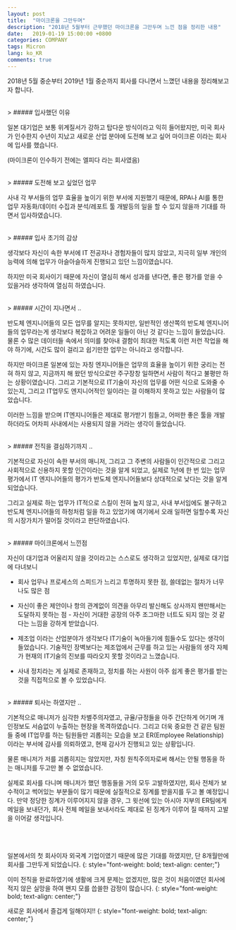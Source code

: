 ```yaml
---
layout: post
title:  "마이크론을 그만두며"
description: "2018년 5월부터 근무했던 마이크론을 그만두며 느낀 점을 정리한 내용"
date:   2019-01-19 15:00:00 +0800
categories: COMPANY
tags: Micron
lang: ko_KR
comments: true
---
```


2018년 5월 중순부터 2019년 1월 중순까지 회사를 다니면서 느꼈던 내용을 정리해보고자 합니다. 

<br>
> ##### 입사했던 이유

일본 대기업은 보통 위계질서가 강하고 탑다운 방식이라고 익히 들어왔지만, 미국 회사가 인수한지 수년이 지났고 새로운 산업 분야에 도전해 보고 싶어 마이크론 이라는 회사에 입사를 했습니다. 

(마이크론이 인수하기 전에는 엘피다 라는 회사였음)


<br>
> ##### 도전해 보고 싶었던 업무

사내 각 부서들의 업무 효율을 높이기 위한 부서에 지원했기 때문에, RPA나 AI를 통한 업무 자동화/데이터 수집과 분석/레포트 툴 개발등의 일을 할 수 있지 않을까 기대를 하면서 입사하였습니다. 


<br>
> ##### 입사 초기의 감상

생각보다 자신이 속한 부서에 IT 전공자나 경험자들이 많지 않았고, 지극히 일부 개인의 능력에 의해 업무가 아슬아슬하게 진행되고 있던 느낌이였습니다. 

하지만 미국 회사이기 때문에 자신이 열심히 해서 성과를 낸다면, 좋은 평가를 얻을 수 있을거라 생각하여 열심히 하였습니다. 


<br>
> ##### 시간이 지나면서 ..

반도체 엔지니어들의 모든 업무를 알지는 못하지만, 일반적인 생산쪽의 반도체 엔지니어들의 업무라는게 생각보다 복잡하고 어려운 일들이 아닌 것 같다는 느낌이 들었습니다. 물론 수 많은 데이터들 속에서 의미를 찾아내 결함이 최대한 적도록 이런 저런 작업을 해야 하기에, 시간도 많이 걸리고 쉽기만한 업무는 아니라고 생각합니다. 

하지만 마이크론 일본에 있는 자칭 엔지니어들은 업무의 효율을 높이기 위한 궁리는 전혀 하지 않고, 지금까지 해 왔던 방식으로만 주구장창 일하면서 사람이 적다고 불평만 하는 상황이였습니다. 그리고 기본적으로 IT기술이 자신의 업무를 어떤 식으로 도와줄 수 있는지, 그리고 IT업무도 엔지니어적인 일이라는 걸 이해하지 못하고 있는 사람들이 많았습니다. 

이러한 느낌을 받으며 IT엔지니어들은 제대로 평가받기 힘들고, 어떠한 좋은 툴을 개발하더라도 어차피 사내에서는 사용되지 않을 거라는 생각이 들었습니다.


<br>
> ##### 전직을 결심하기까지 ..

기본적으로 자신이 속한 부서의 매니저, 그리고 그 주변의 사람들이 인간적으로 그리고 사회적으로 신용하지 못할 인간이라는 것을 알게 되었고, 실제로 1년에 한 번 있는 업무평가에서 IT 엔지니어들의 평가가 반도체 엔지니어들보다 상대적으로 낮다는 것을 알게 되었습니다. 

그리고 실제로 하는 업무가 IT적으로 스킬이 전혀 높지 않고, 사내 부서임에도 불구하고 반도체 엔지니어들의 하청처럼 일을 하고 있었기에 여기에서 오래 일하면 일할수록 자신의 시장가치가 떨어질 것이라고 판단하였습니다. 


<br>
> ##### 마이크론에서 느낀점

자신이 대기업과 어울리지 않을 것이라고는 스스로도 생각하고 있었지만, 실제로 대기업에 다녀보니

* 회사 업무나 프로세스의 스피드가 느리고 투명하지 못한 점, 쓸데없는 절차가 너무나도 많은 점

* 자신이 좋은 제안이나 항의 관계없이 의견을 아무리 발신해도 상사까지 왠만해서는 도달하지 못하는 점 - 자신이 거대한 공장의 아주 조그마한 너트도 되지 않는 것 같다는 느낌을 강하게 받았습니다. 

* 제조업 이라는 산업분야가 생각보다 IT기술이 녹아들기에 힘들수도 있다는 생각이 들었습니다. 기술적인 장벽보다는 제조업에서 근무를 하고 있는 사람들의 생각 자체가 현재의 IT기술의 진보를 따라오지 못할 것이라고 느꼈습니다. 

* 사내 정치라는 게 실제로 존재하고, 정치를 하는 사원이 아주 쉽게 좋은 평가를 받는 것을 직접적으로 볼 수 있었습니다. 


<br>
> ##### 퇴사는 하였지만 ..

기본적으로 매니저가 심각한 차별주의자였고, 규율/규정들을 아주 간단하게 어기며 개인정보도 서슴없이 누출하는 현장을 목격하였습니다. 그리고 더욱 중요한 건 같은 팀원들 중에 IT업무를 하는 팀원들만 괴롭히는 모습을 보고 ER(Employee Relationship)이라는 부서에 감사를 의뢰하였고, 현재 감사가 진행되고 있는 상황입니다. 

물론 매니저가 저를 괴롭히지는 않았지만, 자칭 원칙주의자로써 해서는 안될 행동을 하는 매니저를 두고만 볼 수 없었습니다. 

실제로 회사를 다니며 매니저가 했던 행동들을 거의 모두 고발하였지만, 회사 전체가 보수적이고 썩어있는 부분들이 많기 때문에 실질적으로 징계를 받을지를 두고 볼 예정입니다. 만약 정당한 징계가 이루어지지 않을 경우, 그 윗선에 있는 아시아 지부의 ER팀에게 메일을 보내던가, 회사 전체 메일을 보내서라도 제대로 된 징계가 이루어 질 때까지 고발을 이어갈 생각입니다. 


<br><br><br>
일본에서의 첫 회사이자 외국계 기업이였기 때문에 많은 기대를 하였지만, 단 8개월만에 회사를 그만두게 되었습니다. 
{: style="font-weight: bold; text-align: center;"}

이미 전직을 완료하였기에 생활에 크게 문제는 없겠지만, 많은 것이 처음이였던 회사에 적지 않은 실망을 하여 왠지 모를 씁쓸한 감정이 많습니다. 
{: style="font-weight: bold; text-align: center;"}

새로운 회사에서 즐겁게 일해야지!!
{: style="font-weight: bold; text-align: center;"}

<br><br><br>
